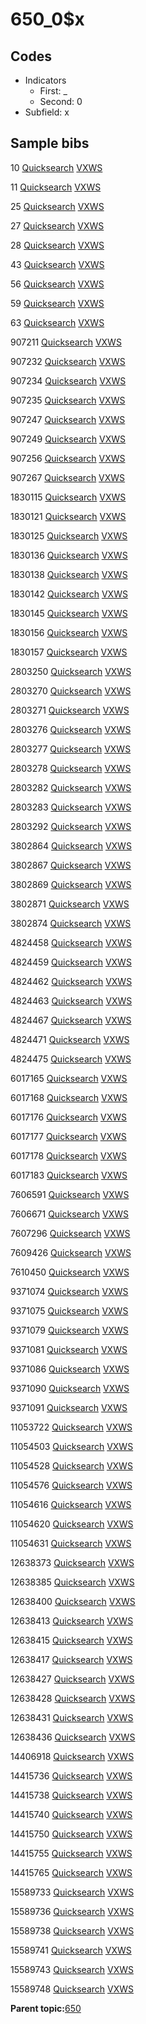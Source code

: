 # 650\_0$x

## Codes

-   Indicators
    -   First: \_
    -   Second: 0
-   Subfield: x

## Sample bibs

10 [Quicksearch](https://search.library.yale.edu/catalog/10) [VXWS](http://prodorbis.library.yale.edu:7014/vxws/GetHoldingsService?bibId=10)

11 [Quicksearch](https://search.library.yale.edu/catalog/11) [VXWS](http://prodorbis.library.yale.edu:7014/vxws/GetHoldingsService?bibId=11)

25 [Quicksearch](https://search.library.yale.edu/catalog/25) [VXWS](http://prodorbis.library.yale.edu:7014/vxws/GetHoldingsService?bibId=25)

27 [Quicksearch](https://search.library.yale.edu/catalog/27) [VXWS](http://prodorbis.library.yale.edu:7014/vxws/GetHoldingsService?bibId=27)

28 [Quicksearch](https://search.library.yale.edu/catalog/28) [VXWS](http://prodorbis.library.yale.edu:7014/vxws/GetHoldingsService?bibId=28)

43 [Quicksearch](https://search.library.yale.edu/catalog/43) [VXWS](http://prodorbis.library.yale.edu:7014/vxws/GetHoldingsService?bibId=43)

56 [Quicksearch](https://search.library.yale.edu/catalog/56) [VXWS](http://prodorbis.library.yale.edu:7014/vxws/GetHoldingsService?bibId=56)

59 [Quicksearch](https://search.library.yale.edu/catalog/59) [VXWS](http://prodorbis.library.yale.edu:7014/vxws/GetHoldingsService?bibId=59)

63 [Quicksearch](https://search.library.yale.edu/catalog/63) [VXWS](http://prodorbis.library.yale.edu:7014/vxws/GetHoldingsService?bibId=63)

907211 [Quicksearch](https://search.library.yale.edu/catalog/907211) [VXWS](http://prodorbis.library.yale.edu:7014/vxws/GetHoldingsService?bibId=907211)

907232 [Quicksearch](https://search.library.yale.edu/catalog/907232) [VXWS](http://prodorbis.library.yale.edu:7014/vxws/GetHoldingsService?bibId=907232)

907234 [Quicksearch](https://search.library.yale.edu/catalog/907234) [VXWS](http://prodorbis.library.yale.edu:7014/vxws/GetHoldingsService?bibId=907234)

907235 [Quicksearch](https://search.library.yale.edu/catalog/907235) [VXWS](http://prodorbis.library.yale.edu:7014/vxws/GetHoldingsService?bibId=907235)

907247 [Quicksearch](https://search.library.yale.edu/catalog/907247) [VXWS](http://prodorbis.library.yale.edu:7014/vxws/GetHoldingsService?bibId=907247)

907249 [Quicksearch](https://search.library.yale.edu/catalog/907249) [VXWS](http://prodorbis.library.yale.edu:7014/vxws/GetHoldingsService?bibId=907249)

907256 [Quicksearch](https://search.library.yale.edu/catalog/907256) [VXWS](http://prodorbis.library.yale.edu:7014/vxws/GetHoldingsService?bibId=907256)

907267 [Quicksearch](https://search.library.yale.edu/catalog/907267) [VXWS](http://prodorbis.library.yale.edu:7014/vxws/GetHoldingsService?bibId=907267)

1830115 [Quicksearch](https://search.library.yale.edu/catalog/1830115) [VXWS](http://prodorbis.library.yale.edu:7014/vxws/GetHoldingsService?bibId=1830115)

1830121 [Quicksearch](https://search.library.yale.edu/catalog/1830121) [VXWS](http://prodorbis.library.yale.edu:7014/vxws/GetHoldingsService?bibId=1830121)

1830125 [Quicksearch](https://search.library.yale.edu/catalog/1830125) [VXWS](http://prodorbis.library.yale.edu:7014/vxws/GetHoldingsService?bibId=1830125)

1830136 [Quicksearch](https://search.library.yale.edu/catalog/1830136) [VXWS](http://prodorbis.library.yale.edu:7014/vxws/GetHoldingsService?bibId=1830136)

1830138 [Quicksearch](https://search.library.yale.edu/catalog/1830138) [VXWS](http://prodorbis.library.yale.edu:7014/vxws/GetHoldingsService?bibId=1830138)

1830142 [Quicksearch](https://search.library.yale.edu/catalog/1830142) [VXWS](http://prodorbis.library.yale.edu:7014/vxws/GetHoldingsService?bibId=1830142)

1830145 [Quicksearch](https://search.library.yale.edu/catalog/1830145) [VXWS](http://prodorbis.library.yale.edu:7014/vxws/GetHoldingsService?bibId=1830145)

1830156 [Quicksearch](https://search.library.yale.edu/catalog/1830156) [VXWS](http://prodorbis.library.yale.edu:7014/vxws/GetHoldingsService?bibId=1830156)

1830157 [Quicksearch](https://search.library.yale.edu/catalog/1830157) [VXWS](http://prodorbis.library.yale.edu:7014/vxws/GetHoldingsService?bibId=1830157)

2803250 [Quicksearch](https://search.library.yale.edu/catalog/2803250) [VXWS](http://prodorbis.library.yale.edu:7014/vxws/GetHoldingsService?bibId=2803250)

2803270 [Quicksearch](https://search.library.yale.edu/catalog/2803270) [VXWS](http://prodorbis.library.yale.edu:7014/vxws/GetHoldingsService?bibId=2803270)

2803271 [Quicksearch](https://search.library.yale.edu/catalog/2803271) [VXWS](http://prodorbis.library.yale.edu:7014/vxws/GetHoldingsService?bibId=2803271)

2803276 [Quicksearch](https://search.library.yale.edu/catalog/2803276) [VXWS](http://prodorbis.library.yale.edu:7014/vxws/GetHoldingsService?bibId=2803276)

2803277 [Quicksearch](https://search.library.yale.edu/catalog/2803277) [VXWS](http://prodorbis.library.yale.edu:7014/vxws/GetHoldingsService?bibId=2803277)

2803278 [Quicksearch](https://search.library.yale.edu/catalog/2803278) [VXWS](http://prodorbis.library.yale.edu:7014/vxws/GetHoldingsService?bibId=2803278)

2803282 [Quicksearch](https://search.library.yale.edu/catalog/2803282) [VXWS](http://prodorbis.library.yale.edu:7014/vxws/GetHoldingsService?bibId=2803282)

2803283 [Quicksearch](https://search.library.yale.edu/catalog/2803283) [VXWS](http://prodorbis.library.yale.edu:7014/vxws/GetHoldingsService?bibId=2803283)

2803292 [Quicksearch](https://search.library.yale.edu/catalog/2803292) [VXWS](http://prodorbis.library.yale.edu:7014/vxws/GetHoldingsService?bibId=2803292)

3802864 [Quicksearch](https://search.library.yale.edu/catalog/3802864) [VXWS](http://prodorbis.library.yale.edu:7014/vxws/GetHoldingsService?bibId=3802864)

3802867 [Quicksearch](https://search.library.yale.edu/catalog/3802867) [VXWS](http://prodorbis.library.yale.edu:7014/vxws/GetHoldingsService?bibId=3802867)

3802869 [Quicksearch](https://search.library.yale.edu/catalog/3802869) [VXWS](http://prodorbis.library.yale.edu:7014/vxws/GetHoldingsService?bibId=3802869)

3802871 [Quicksearch](https://search.library.yale.edu/catalog/3802871) [VXWS](http://prodorbis.library.yale.edu:7014/vxws/GetHoldingsService?bibId=3802871)

3802874 [Quicksearch](https://search.library.yale.edu/catalog/3802874) [VXWS](http://prodorbis.library.yale.edu:7014/vxws/GetHoldingsService?bibId=3802874)

4824458 [Quicksearch](https://search.library.yale.edu/catalog/4824458) [VXWS](http://prodorbis.library.yale.edu:7014/vxws/GetHoldingsService?bibId=4824458)

4824459 [Quicksearch](https://search.library.yale.edu/catalog/4824459) [VXWS](http://prodorbis.library.yale.edu:7014/vxws/GetHoldingsService?bibId=4824459)

4824462 [Quicksearch](https://search.library.yale.edu/catalog/4824462) [VXWS](http://prodorbis.library.yale.edu:7014/vxws/GetHoldingsService?bibId=4824462)

4824463 [Quicksearch](https://search.library.yale.edu/catalog/4824463) [VXWS](http://prodorbis.library.yale.edu:7014/vxws/GetHoldingsService?bibId=4824463)

4824467 [Quicksearch](https://search.library.yale.edu/catalog/4824467) [VXWS](http://prodorbis.library.yale.edu:7014/vxws/GetHoldingsService?bibId=4824467)

4824471 [Quicksearch](https://search.library.yale.edu/catalog/4824471) [VXWS](http://prodorbis.library.yale.edu:7014/vxws/GetHoldingsService?bibId=4824471)

4824475 [Quicksearch](https://search.library.yale.edu/catalog/4824475) [VXWS](http://prodorbis.library.yale.edu:7014/vxws/GetHoldingsService?bibId=4824475)

6017165 [Quicksearch](https://search.library.yale.edu/catalog/6017165) [VXWS](http://prodorbis.library.yale.edu:7014/vxws/GetHoldingsService?bibId=6017165)

6017168 [Quicksearch](https://search.library.yale.edu/catalog/6017168) [VXWS](http://prodorbis.library.yale.edu:7014/vxws/GetHoldingsService?bibId=6017168)

6017176 [Quicksearch](https://search.library.yale.edu/catalog/6017176) [VXWS](http://prodorbis.library.yale.edu:7014/vxws/GetHoldingsService?bibId=6017176)

6017177 [Quicksearch](https://search.library.yale.edu/catalog/6017177) [VXWS](http://prodorbis.library.yale.edu:7014/vxws/GetHoldingsService?bibId=6017177)

6017178 [Quicksearch](https://search.library.yale.edu/catalog/6017178) [VXWS](http://prodorbis.library.yale.edu:7014/vxws/GetHoldingsService?bibId=6017178)

6017183 [Quicksearch](https://search.library.yale.edu/catalog/6017183) [VXWS](http://prodorbis.library.yale.edu:7014/vxws/GetHoldingsService?bibId=6017183)

7606591 [Quicksearch](https://search.library.yale.edu/catalog/7606591) [VXWS](http://prodorbis.library.yale.edu:7014/vxws/GetHoldingsService?bibId=7606591)

7606671 [Quicksearch](https://search.library.yale.edu/catalog/7606671) [VXWS](http://prodorbis.library.yale.edu:7014/vxws/GetHoldingsService?bibId=7606671)

7607296 [Quicksearch](https://search.library.yale.edu/catalog/7607296) [VXWS](http://prodorbis.library.yale.edu:7014/vxws/GetHoldingsService?bibId=7607296)

7609426 [Quicksearch](https://search.library.yale.edu/catalog/7609426) [VXWS](http://prodorbis.library.yale.edu:7014/vxws/GetHoldingsService?bibId=7609426)

7610450 [Quicksearch](https://search.library.yale.edu/catalog/7610450) [VXWS](http://prodorbis.library.yale.edu:7014/vxws/GetHoldingsService?bibId=7610450)

9371074 [Quicksearch](https://search.library.yale.edu/catalog/9371074) [VXWS](http://prodorbis.library.yale.edu:7014/vxws/GetHoldingsService?bibId=9371074)

9371075 [Quicksearch](https://search.library.yale.edu/catalog/9371075) [VXWS](http://prodorbis.library.yale.edu:7014/vxws/GetHoldingsService?bibId=9371075)

9371079 [Quicksearch](https://search.library.yale.edu/catalog/9371079) [VXWS](http://prodorbis.library.yale.edu:7014/vxws/GetHoldingsService?bibId=9371079)

9371081 [Quicksearch](https://search.library.yale.edu/catalog/9371081) [VXWS](http://prodorbis.library.yale.edu:7014/vxws/GetHoldingsService?bibId=9371081)

9371086 [Quicksearch](https://search.library.yale.edu/catalog/9371086) [VXWS](http://prodorbis.library.yale.edu:7014/vxws/GetHoldingsService?bibId=9371086)

9371090 [Quicksearch](https://search.library.yale.edu/catalog/9371090) [VXWS](http://prodorbis.library.yale.edu:7014/vxws/GetHoldingsService?bibId=9371090)

9371091 [Quicksearch](https://search.library.yale.edu/catalog/9371091) [VXWS](http://prodorbis.library.yale.edu:7014/vxws/GetHoldingsService?bibId=9371091)

11053722 [Quicksearch](https://search.library.yale.edu/catalog/11053722) [VXWS](http://prodorbis.library.yale.edu:7014/vxws/GetHoldingsService?bibId=11053722)

11054503 [Quicksearch](https://search.library.yale.edu/catalog/11054503) [VXWS](http://prodorbis.library.yale.edu:7014/vxws/GetHoldingsService?bibId=11054503)

11054528 [Quicksearch](https://search.library.yale.edu/catalog/11054528) [VXWS](http://prodorbis.library.yale.edu:7014/vxws/GetHoldingsService?bibId=11054528)

11054576 [Quicksearch](https://search.library.yale.edu/catalog/11054576) [VXWS](http://prodorbis.library.yale.edu:7014/vxws/GetHoldingsService?bibId=11054576)

11054616 [Quicksearch](https://search.library.yale.edu/catalog/11054616) [VXWS](http://prodorbis.library.yale.edu:7014/vxws/GetHoldingsService?bibId=11054616)

11054620 [Quicksearch](https://search.library.yale.edu/catalog/11054620) [VXWS](http://prodorbis.library.yale.edu:7014/vxws/GetHoldingsService?bibId=11054620)

11054631 [Quicksearch](https://search.library.yale.edu/catalog/11054631) [VXWS](http://prodorbis.library.yale.edu:7014/vxws/GetHoldingsService?bibId=11054631)

12638373 [Quicksearch](https://search.library.yale.edu/catalog/12638373) [VXWS](http://prodorbis.library.yale.edu:7014/vxws/GetHoldingsService?bibId=12638373)

12638385 [Quicksearch](https://search.library.yale.edu/catalog/12638385) [VXWS](http://prodorbis.library.yale.edu:7014/vxws/GetHoldingsService?bibId=12638385)

12638400 [Quicksearch](https://search.library.yale.edu/catalog/12638400) [VXWS](http://prodorbis.library.yale.edu:7014/vxws/GetHoldingsService?bibId=12638400)

12638413 [Quicksearch](https://search.library.yale.edu/catalog/12638413) [VXWS](http://prodorbis.library.yale.edu:7014/vxws/GetHoldingsService?bibId=12638413)

12638415 [Quicksearch](https://search.library.yale.edu/catalog/12638415) [VXWS](http://prodorbis.library.yale.edu:7014/vxws/GetHoldingsService?bibId=12638415)

12638417 [Quicksearch](https://search.library.yale.edu/catalog/12638417) [VXWS](http://prodorbis.library.yale.edu:7014/vxws/GetHoldingsService?bibId=12638417)

12638427 [Quicksearch](https://search.library.yale.edu/catalog/12638427) [VXWS](http://prodorbis.library.yale.edu:7014/vxws/GetHoldingsService?bibId=12638427)

12638428 [Quicksearch](https://search.library.yale.edu/catalog/12638428) [VXWS](http://prodorbis.library.yale.edu:7014/vxws/GetHoldingsService?bibId=12638428)

12638431 [Quicksearch](https://search.library.yale.edu/catalog/12638431) [VXWS](http://prodorbis.library.yale.edu:7014/vxws/GetHoldingsService?bibId=12638431)

12638436 [Quicksearch](https://search.library.yale.edu/catalog/12638436) [VXWS](http://prodorbis.library.yale.edu:7014/vxws/GetHoldingsService?bibId=12638436)

14406918 [Quicksearch](https://search.library.yale.edu/catalog/14406918) [VXWS](http://prodorbis.library.yale.edu:7014/vxws/GetHoldingsService?bibId=14406918)

14415736 [Quicksearch](https://search.library.yale.edu/catalog/14415736) [VXWS](http://prodorbis.library.yale.edu:7014/vxws/GetHoldingsService?bibId=14415736)

14415738 [Quicksearch](https://search.library.yale.edu/catalog/14415738) [VXWS](http://prodorbis.library.yale.edu:7014/vxws/GetHoldingsService?bibId=14415738)

14415740 [Quicksearch](https://search.library.yale.edu/catalog/14415740) [VXWS](http://prodorbis.library.yale.edu:7014/vxws/GetHoldingsService?bibId=14415740)

14415750 [Quicksearch](https://search.library.yale.edu/catalog/14415750) [VXWS](http://prodorbis.library.yale.edu:7014/vxws/GetHoldingsService?bibId=14415750)

14415755 [Quicksearch](https://search.library.yale.edu/catalog/14415755) [VXWS](http://prodorbis.library.yale.edu:7014/vxws/GetHoldingsService?bibId=14415755)

14415765 [Quicksearch](https://search.library.yale.edu/catalog/14415765) [VXWS](http://prodorbis.library.yale.edu:7014/vxws/GetHoldingsService?bibId=14415765)

15589733 [Quicksearch](https://search.library.yale.edu/catalog/15589733) [VXWS](http://prodorbis.library.yale.edu:7014/vxws/GetHoldingsService?bibId=15589733)

15589736 [Quicksearch](https://search.library.yale.edu/catalog/15589736) [VXWS](http://prodorbis.library.yale.edu:7014/vxws/GetHoldingsService?bibId=15589736)

15589738 [Quicksearch](https://search.library.yale.edu/catalog/15589738) [VXWS](http://prodorbis.library.yale.edu:7014/vxws/GetHoldingsService?bibId=15589738)

15589741 [Quicksearch](https://search.library.yale.edu/catalog/15589741) [VXWS](http://prodorbis.library.yale.edu:7014/vxws/GetHoldingsService?bibId=15589741)

15589743 [Quicksearch](https://search.library.yale.edu/catalog/15589743) [VXWS](http://prodorbis.library.yale.edu:7014/vxws/GetHoldingsService?bibId=15589743)

15589748 [Quicksearch](https://search.library.yale.edu/catalog/15589748) [VXWS](http://prodorbis.library.yale.edu:7014/vxws/GetHoldingsService?bibId=15589748)

**Parent topic:**[650](../../tags/650/650.md)

